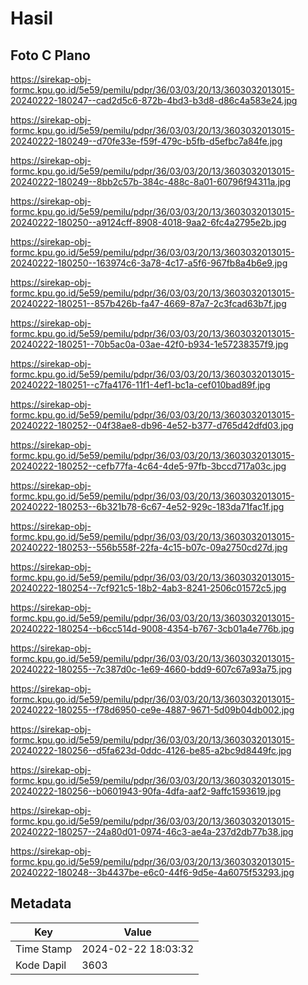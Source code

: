 # Hasil

## Foto C Plano

https://sirekap-obj-formc.kpu.go.id/5e59/pemilu/pdpr/36/03/03/20/13/3603032013015-20240222-180247--cad2d5c6-872b-4bd3-b3d8-d86c4a583e24.jpg

https://sirekap-obj-formc.kpu.go.id/5e59/pemilu/pdpr/36/03/03/20/13/3603032013015-20240222-180249--d70fe33e-f59f-479c-b5fb-d5efbc7a84fe.jpg

https://sirekap-obj-formc.kpu.go.id/5e59/pemilu/pdpr/36/03/03/20/13/3603032013015-20240222-180249--8bb2c57b-384c-488c-8a01-60796f94311a.jpg

https://sirekap-obj-formc.kpu.go.id/5e59/pemilu/pdpr/36/03/03/20/13/3603032013015-20240222-180250--a9124cff-8908-4018-9aa2-6fc4a2795e2b.jpg

https://sirekap-obj-formc.kpu.go.id/5e59/pemilu/pdpr/36/03/03/20/13/3603032013015-20240222-180250--163974c6-3a78-4c17-a5f6-967fb8a4b6e9.jpg

https://sirekap-obj-formc.kpu.go.id/5e59/pemilu/pdpr/36/03/03/20/13/3603032013015-20240222-180251--857b426b-fa47-4669-87a7-2c3fcad63b7f.jpg

https://sirekap-obj-formc.kpu.go.id/5e59/pemilu/pdpr/36/03/03/20/13/3603032013015-20240222-180251--70b5ac0a-03ae-42f0-b934-1e57238357f9.jpg

https://sirekap-obj-formc.kpu.go.id/5e59/pemilu/pdpr/36/03/03/20/13/3603032013015-20240222-180251--c7fa4176-11f1-4ef1-bc1a-cef010bad89f.jpg

https://sirekap-obj-formc.kpu.go.id/5e59/pemilu/pdpr/36/03/03/20/13/3603032013015-20240222-180252--04f38ae8-db96-4e52-b377-d765d42dfd03.jpg

https://sirekap-obj-formc.kpu.go.id/5e59/pemilu/pdpr/36/03/03/20/13/3603032013015-20240222-180252--cefb77fa-4c64-4de5-97fb-3bccd717a03c.jpg

https://sirekap-obj-formc.kpu.go.id/5e59/pemilu/pdpr/36/03/03/20/13/3603032013015-20240222-180253--6b321b78-6c67-4e52-929c-183da71fac1f.jpg

https://sirekap-obj-formc.kpu.go.id/5e59/pemilu/pdpr/36/03/03/20/13/3603032013015-20240222-180253--556b558f-22fa-4c15-b07c-09a2750cd27d.jpg

https://sirekap-obj-formc.kpu.go.id/5e59/pemilu/pdpr/36/03/03/20/13/3603032013015-20240222-180254--7cf921c5-18b2-4ab3-8241-2506c01572c5.jpg

https://sirekap-obj-formc.kpu.go.id/5e59/pemilu/pdpr/36/03/03/20/13/3603032013015-20240222-180254--b6cc514d-9008-4354-b767-3cb01a4e776b.jpg

https://sirekap-obj-formc.kpu.go.id/5e59/pemilu/pdpr/36/03/03/20/13/3603032013015-20240222-180255--7c387d0c-1e69-4660-bdd9-607c67a93a75.jpg

https://sirekap-obj-formc.kpu.go.id/5e59/pemilu/pdpr/36/03/03/20/13/3603032013015-20240222-180255--f78d6950-ce9e-4887-9671-5d09b04db002.jpg

https://sirekap-obj-formc.kpu.go.id/5e59/pemilu/pdpr/36/03/03/20/13/3603032013015-20240222-180256--d5fa623d-0ddc-4126-be85-a2bc9d8449fc.jpg

https://sirekap-obj-formc.kpu.go.id/5e59/pemilu/pdpr/36/03/03/20/13/3603032013015-20240222-180256--b0601943-90fa-4dfa-aaf2-9affc1593619.jpg

https://sirekap-obj-formc.kpu.go.id/5e59/pemilu/pdpr/36/03/03/20/13/3603032013015-20240222-180257--24a80d01-0974-46c3-ae4a-237d2db77b38.jpg

https://sirekap-obj-formc.kpu.go.id/5e59/pemilu/pdpr/36/03/03/20/13/3603032013015-20240222-180248--3b4437be-e6c0-44f6-9d5e-4a6075f53293.jpg


## Metadata

| Key        | Value               |
| ---------- | ------------------- |
| Time Stamp | 2024-02-22 18:03:32 |
| Kode Dapil | 3603                |



